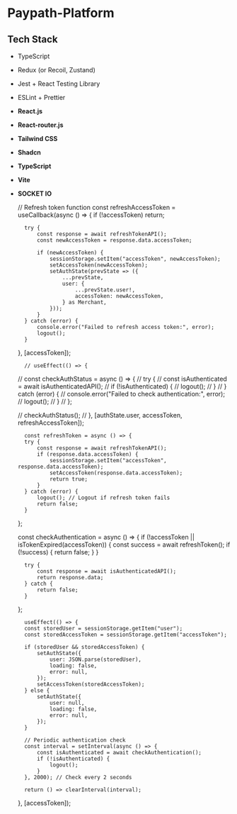 # Paypath-Platform

## Tech Stack 
- TypeScript
- Redux (or Recoil, Zustand)
- Jest + React Testing Library
- ESLint + Prettier
- **React.js**
- **React-router.js**
- **Tailwind CSS**
- **Shadcn**
- **TypeScript**
- **Vite**
- **SOCKET IO**




    // Refresh token function
    const refreshAccessToken = useCallback(async () => {
        if (!accessToken) return;

        try {
            const response = await refreshTokenAPI();
            const newAccessToken = response.data.accessToken;

            if (newAccessToken) {
                sessionStorage.setItem("accessToken", newAccessToken);
                setAccessToken(newAccessToken);
                setAuthState(prevState => ({
                    ...prevState,
                    user: {
                        ...prevState.user!,
                        accessToken: newAccessToken,
                    } as Merchant,
                }));
            }
        } catch (error) {
            console.error("Failed to refresh access token:", error);
            logout();
        }
    }, [accessToken]);



        // useEffect(() => {
    //     const checkAuthStatus = async () => {
    //         try {
    //             const isAuthenticated = await isAuthenticatedAPI();
    //             if (!isAuthenticated) {
    //                 logout();
    //             }
    //         } catch (error) {
    //             console.error("Failed to check authentication:", error);
    //             logout();
    //         }
    //     };

    //     checkAuthStatus();
    // }, [authState.user, accessToken, refreshAccessToken]);


        const refreshToken = async () => {
        try {
            const response = await refreshTokenAPI();
            if (response.data.accessToken) {
                sessionStorage.setItem("accessToken", response.data.accessToken);
                setAccessToken(response.data.accessToken);
                return true;
            }
        } catch (error) {
            logout(); // Logout if refresh token fails
            return false;
        }
    };

    const checkAuthentication = async () => {
        if (!accessToken || isTokenExpired(accessToken)) {
            const success = await refreshToken();
            if (!success) {
                return false;
            }
        }

        try {
            const response = await isAuthenticatedAPI();
            return response.data;
        } catch {
            return false;
        }
        
    };


        useEffect(() => {
        const storedUser = sessionStorage.getItem("user");
        const storedAccessToken = sessionStorage.getItem("accessToken");

        if (storedUser && storedAccessToken) {
            setAuthState({
                user: JSON.parse(storedUser),
                loading: false,
                error: null,
            });
            setAccessToken(storedAccessToken);
        } else {
            setAuthState({
                user: null,
                loading: false,
                error: null,
            });
        }

        // Periodic authentication check
        const interval = setInterval(async () => {
            const isAuthenticated = await checkAuthentication();
            if (!isAuthenticated) {
                logout();
            }
        }, 2000); // Check every 2 seconds

        return () => clearInterval(interval);
    }, [accessToken]);